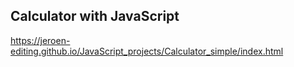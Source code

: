## Calculator with JavaScript


https://jeroen-editing.github.io/JavaScript_projects/Calculator_simple/index.html
